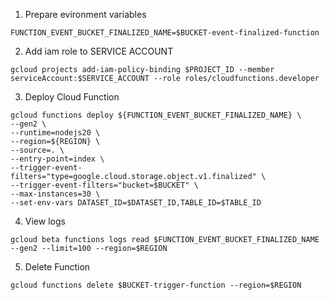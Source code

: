 1. Prepare evironment variables
```
FUNCTION_EVENT_BUCKET_FINALIZED_NAME=$BUCKET-event-finalized-function
```

2. Add iam role to SERVICE ACCOUNT
```
gcloud projects add-iam-policy-binding $PROJECT_ID --member serviceAccount:$SERVICE_ACCOUNT --role roles/cloudfunctions.developer
```

3. Deploy Cloud Function
```
gcloud functions deploy ${FUNCTION_EVENT_BUCKET_FINALIZED_NAME} \
--gen2 \
--runtime=nodejs20 \
--region=${REGION} \
--source=. \
--entry-point=index \
--trigger-event-filters="type=google.cloud.storage.object.v1.finalized" \
--trigger-event-filters="bucket=$BUCKET" \
--max-instances=30 \
--set-env-vars DATASET_ID=$DATASET_ID,TABLE_ID=$TABLE_ID
```

4. View logs
```
gcloud beta functions logs read $FUNCTION_EVENT_BUCKET_FINALIZED_NAME --gen2 --limit=100 --region=$REGION
```

5. Delete Function
```
gcloud functions delete $BUCKET-trigger-function --region=$REGION
```